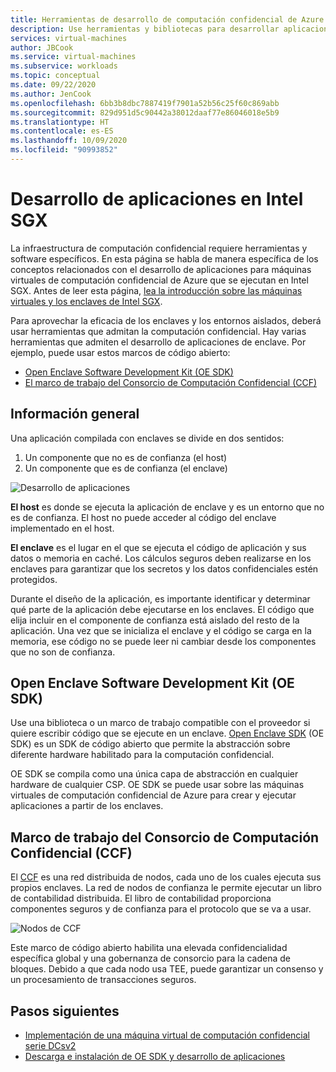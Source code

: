 ```yaml
---
title: Herramientas de desarrollo de computación confidencial de Azure
description: Use herramientas y bibliotecas para desarrollar aplicaciones para computación confidencial
services: virtual-machines
author: JBCook
ms.service: virtual-machines
ms.subservice: workloads
ms.topic: conceptual
ms.date: 09/22/2020
ms.author: JenCook
ms.openlocfilehash: 6bb3b8dbc7887419f7901a52b56c25f60c869abb
ms.sourcegitcommit: 829d951d5c90442a38012daaf77e86046018e5b9
ms.translationtype: HT
ms.contentlocale: es-ES
ms.lasthandoff: 10/09/2020
ms.locfileid: "90993852"
---
```

# <a name="application-development-on-intel-sgx"></a>Desarrollo de aplicaciones en Intel SGX 


La infraestructura de computación confidencial requiere herramientas y software específicos. En esta página se habla de manera específica de los conceptos relacionados con el desarrollo de aplicaciones para máquinas virtuales de computación confidencial de Azure que se ejecutan en Intel SGX. Antes de leer esta página, [lea la introducción sobre las máquinas virtuales y los enclaves de Intel SGX](confidential-computing-enclaves.md). 

Para aprovechar la eficacia de los enclaves y los entornos aislados, deberá usar herramientas que admitan la computación confidencial. Hay varias herramientas que admiten el desarrollo de aplicaciones de enclave. Por ejemplo, puede usar estos marcos de código abierto: 

- [Open Enclave Software Development Kit (OE SDK)](#oe-sdk)
- [El marco de trabajo del Consorcio de Computación Confidencial (CCF)](#ccf)

## <a name="overview"></a>Información general

Una aplicación compilada con enclaves se divide en dos sentidos:

1. Un componente que no es de confianza (el host)
1. Un componente que es de confianza (el enclave)


![Desarrollo de aplicaciones](media/application-development/oe-sdk.png)


**El host** es donde se ejecuta la aplicación de enclave y es un entorno que no es de confianza. El host no puede acceder al código del enclave implementado en el host. 

**El enclave** es el lugar en el que se ejecuta el código de aplicación y sus datos o memoria en caché. Los cálculos seguros deben realizarse en los enclaves para garantizar que los secretos y los datos confidenciales estén protegidos. 


Durante el diseño de la aplicación, es importante identificar y determinar qué parte de la aplicación debe ejecutarse en los enclaves. El código que elija incluir en el componente de confianza está aislado del resto de la aplicación. Una vez que se inicializa el enclave y el código se carga en la memoria, ese código no se puede leer ni cambiar desde los componentes que no son de confianza. 

## <a name="open-enclave-software-development-kit-oe-sdk"></a>Open Enclave Software Development Kit (OE SDK) <a id="oe-sdk"></a>

Use una biblioteca o un marco de trabajo compatible con el proveedor si quiere escribir código que se ejecute en un enclave. [Open Enclave SDK](https://github.com/openenclave/openenclave) (OE SDK) es un SDK de código abierto que permite la abstracción sobre diferente hardware habilitado para la computación confidencial. 

OE SDK se compila como una única capa de abstracción en cualquier hardware de cualquier CSP. OE SDK se puede usar sobre las máquinas virtuales de computación confidencial de Azure para crear y ejecutar aplicaciones a partir de los enclaves.

## <a name="confidential-consortium-framework-ccf"></a>Marco de trabajo del Consorcio de Computación Confidencial (CCF) <a id="ccf"></a>

El [CCF](https://github.com/Microsoft/CCF) es una red distribuida de nodos, cada uno de los cuales ejecuta sus propios enclaves. La red de nodos de confianza le permite ejecutar un libro de contabilidad distribuida. El libro de contabilidad proporciona componentes seguros y de confianza para el protocolo que se va a usar. 

![Nodos de CCF](media/application-development/ccf.png)

Este marco de código abierto habilita una elevada confidencialidad específica global y una gobernanza de consorcio para la cadena de bloques. Debido a que cada nodo usa TEE, puede garantizar un consenso y un procesamiento de transacciones seguros.


## <a name="next-steps"></a>Pasos siguientes 
- [Implementación de una máquina virtual de computación confidencial serie DCsv2](quick-create-portal.md)
- [Descarga e instalación de OE SDK y desarrollo de aplicaciones](https://github.com/openenclave/openenclave)